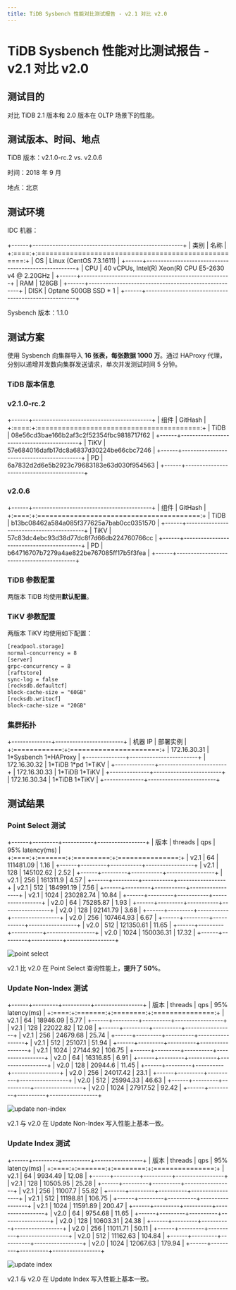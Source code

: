 ```yaml
---
title: TiDB Sysbench 性能对比测试报告 - v2.1 对比 v2.0
---
```


# TiDB Sysbench 性能对比测试报告 - v2.1 对比 v2.0

## 测试目的

对比 TiDB 2.1 版本和 2.0 版本在 OLTP 场景下的性能。

## 测试版本、时间、地点

TiDB 版本：v2.1.0-rc.2 vs. v2.0.6

时间：2018 年 9 月

地点：北京

## 测试环境

IDC 机器：

+------+-----------------------------------------------------+
| 类别 | 名称                                                |
+:====:+:===================================================:+
| OS   | Linux (CentOS 7.3.1611)                             |
+------+-----------------------------------------------------+
| CPU  | 40 vCPUs, Intel(R) Xeon(R) CPU E5-2630 v4 @ 2.20GHz |
+------+-----------------------------------------------------+
| RAM  | 128GB                                               |
+------+-----------------------------------------------------+
| DISK | Optane 500GB SSD \* 1                               |
+------+-----------------------------------------------------+

Sysbench 版本：1.1.0

## 测试方案

使用 Sysbench 向集群导入 **16 张表，每张数据 1000 万**。通过 HAProxy 代理，分别以递增并发数向集群发送请求，单次并发测试时间 5 分钟。

### TiDB 版本信息

### v2.1.0-rc.2

+------+------------------------------------------+
| 组件 | GitHash                                  |
+:====:+:========================================:+
| TiDB | 08e56cd3bae166b2af3c2f52354fbc9818717f62 |
+------+------------------------------------------+
| TiKV | 57e684016dafb17dc8a6837d30224be66cbc7246 |
+------+------------------------------------------+
| PD   | 6a7832d2d6e5b2923c79683183e63d030f954563 |
+------+------------------------------------------+

### v2.0.6

+------+------------------------------------------+
| 组件 | GitHash                                  |
+:====:+:========================================:+
| TiDB | b13bc08462a584a085f377625a7bab0cc0351570 |
+------+------------------------------------------+
| TiKV | 57c83dc4ebc93d38d77dc8f7d66db224760766cc |
+------+------------------------------------------+
| PD   | b64716707b7279a4ae822be767085ff17b5f3fea |
+------+------------------------------------------+

### TiDB 参数配置

两版本 TiDB 均使用**默认配置**。

### TiKV 参数配置

两版本 TiKV 均使用如下配置：

```txt
[readpool.storage]
normal-concurrency = 8
[server]
grpc-concurrency = 8
[raftstore]
sync-log = false
[rocksdb.defaultcf]
block-cache-size = "60GB"
[rocksdb.writecf]
block-cache-size = "20GB"
```

### 集群拓扑

+--------------+------------------------+
| 机器 IP      | 部署实例               |
+:============:+:======================:+
| 172.16.30.31 | 1\*Sysbench 1\*HAProxy |
+--------------+------------------------+
| 172.16.30.32 | 1\*TiDB 1\*pd 1\*TiKV  |
+--------------+------------------------+
| 172.16.30.33 | 1\*TiDB 1\*TiKV        |
+--------------+------------------------+
| 172.16.30.34 | 1\*TiDB 1\*TiKV        |
+--------------+------------------------+

## 测试结果

### Point Select 测试

+------+---------+-----------+-----------------+
| 版本 | threads | qps       | 95% latency(ms) |
+:====:+:=======:+:=========:+:===============:+
| v2.1 | 64      | 111481.09 | 1.16            |
+------+---------+-----------+-----------------+
| v2.1 | 128     | 145102.62 | 2.52            |
+------+---------+-----------+-----------------+
| v2.1 | 256     | 161311.9  | 4.57            |
+------+---------+-----------+-----------------+
| v2.1 | 512     | 184991.19 | 7.56            |
+------+---------+-----------+-----------------+
| v2.1 | 1024    | 230282.74 | 10.84           |
+------+---------+-----------+-----------------+
| v2.0 | 64      | 75285.87  | 1.93            |
+------+---------+-----------+-----------------+
| v2.0 | 128     | 92141.79  | 3.68            |
+------+---------+-----------+-----------------+
| v2.0 | 256     | 107464.93 | 6.67            |
+------+---------+-----------+-----------------+
| v2.0 | 512     | 121350.61 | 11.65           |
+------+---------+-----------+-----------------+
| v2.0 | 1024    | 150036.31 | 17.32           |
+------+---------+-----------+-----------------+

![point select](/media/sysbench_v3_point_select.png)

v2.1 比 v2.0 在 Point Select 查询性能上，**提升了 50%**。

### Update Non-Index 测试

+------+---------+----------+-----------------+
| 版本 | threads | qps      | 95% latency(ms) |
+:====:+:=======:+:========:+:===============:+
| v2.1 | 64      | 18946.09 | 5.77            |
+------+---------+----------+-----------------+
| v2.1 | 128     | 22022.82 | 12.08           |
+------+---------+----------+-----------------+
| v2.1 | 256     | 24679.68 | 25.74           |
+------+---------+----------+-----------------+
| v2.1 | 512     | 25107.1  | 51.94           |
+------+---------+----------+-----------------+
| v2.1 | 1024    | 27144.92 | 106.75          |
+------+---------+----------+-----------------+
| v2.0 | 64      | 16316.85 | 6.91            |
+------+---------+----------+-----------------+
| v2.0 | 128     | 20944.6  | 11.45           |
+------+---------+----------+-----------------+
| v2.0 | 256     | 24017.42 | 23.1            |
+------+---------+----------+-----------------+
| v2.0 | 512     | 25994.33 | 46.63           |
+------+---------+----------+-----------------+
| v2.0 | 1024    | 27917.52 | 92.42           |
+------+---------+----------+-----------------+

![update non-index](/media/sysbench_v3_update_non_index.png)

v2.1 与 v2.0 在 Update Non-Index 写入性能上基本一致。

### Update Index 测试

+------+---------+----------+-----------------+
| 版本 | threads | qps      | 95% latency(ms) |
+:====:+:=======:+:========:+:===============:+
| v2.1 | 64      | 9934.49  | 12.08           |
+------+---------+----------+-----------------+
| v2.1 | 128     | 10505.95 | 25.28           |
+------+---------+----------+-----------------+
| v2.1 | 256     | 11007.7  | 55.82           |
+------+---------+----------+-----------------+
| v2.1 | 512     | 11198.81 | 106.75          |
+------+---------+----------+-----------------+
| v2.1 | 1024    | 11591.89 | 200.47          |
+------+---------+----------+-----------------+
| v2.0 | 64      | 9754.68  | 11.65           |
+------+---------+----------+-----------------+
| v2.0 | 128     | 10603.31 | 24.38           |
+------+---------+----------+-----------------+
| v2.0 | 256     | 11011.71 | 50.11           |
+------+---------+----------+-----------------+
| v2.0 | 512     | 11162.63 | 104.84          |
+------+---------+----------+-----------------+
| v2.0 | 1024    | 12067.63 | 179.94          |
+------+---------+----------+-----------------+

![update index](/media/sysbench_v3_update_index.png)

v2.1 与 v2.0 在 Update Index 写入性能上基本一致。
